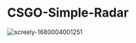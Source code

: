 # CSGO-Simple-Radar

![screely-1680004001251](https://user-images.githubusercontent.com/50703696/228226264-31eaf2cd-5c23-484a-abc5-17102d2364e7.png)
